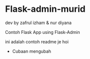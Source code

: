 # Flask-admin-murid
dev by zafrul izham & nur diyana

Contoh Flask App using Flask-Admin

ini adalah contoh readme je hoi
- Cubaan mengubah
